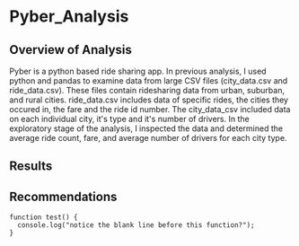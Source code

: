 # Pyber_Analysis

## Overview of Analysis 

Pyber is a python based ride sharing app. In previous analysis, I used python and pandas to examine data from large CSV files (city_data.csv and ride_data.csv). These files contain ridesharing data from urban, suburban, and rural cities. ride_data.csv includes data of specific rides, the cities they occured in, the fare and the ride id number. The city_data_csv included data on each individual city, it's type and it's number of drivers. In the exploratory stage of the analysis, I inspected the data and determined the average ride count, fare, and average number of drivers for each city type. 

## Results

## Recommendations 











```
function test() {
  console.log("notice the blank line before this function?");
}
```
